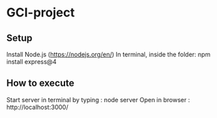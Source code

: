 # GCI-project

## Setup

Install Node.js (https://nodejs.org/en/)
In terminal, inside the folder: npm install express@4

## How to execute

Start server in terminal by typing : node server
Open in browser : http://localhost:3000/
